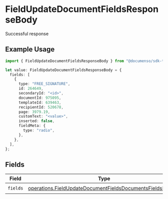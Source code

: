 # FieldUpdateDocumentFieldsResponseBody

Successful response

## Example Usage

```typescript
import { FieldUpdateDocumentFieldsResponseBody } from "@documenso/sdk-typescript/models/operations";

let value: FieldUpdateDocumentFieldsResponseBody = {
  fields: [
    {
      type: "FREE_SIGNATURE",
      id: 264649,
      secondaryId: "<id>",
      documentId: 975095,
      templateId: 639463,
      recipientId: 520678,
      page: 3979.19,
      customText: "<value>",
      inserted: false,
      fieldMeta: {
        type: "radio",
      },
    },
  ],
};
```

## Fields

| Field                                                                                                                                    | Type                                                                                                                                     | Required                                                                                                                                 | Description                                                                                                                              |
| ---------------------------------------------------------------------------------------------------------------------------------------- | ---------------------------------------------------------------------------------------------------------------------------------------- | ---------------------------------------------------------------------------------------------------------------------------------------- | ---------------------------------------------------------------------------------------------------------------------------------------- |
| `fields`                                                                                                                                 | [operations.FieldUpdateDocumentFieldsDocumentsFieldsFields](../../models/operations/fieldupdatedocumentfieldsdocumentsfieldsfields.md)[] | :heavy_check_mark:                                                                                                                       | N/A                                                                                                                                      |